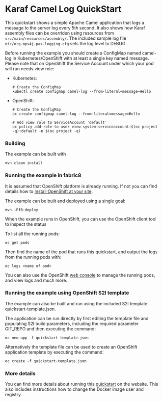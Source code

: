 # Karaf Camel Log QuickStart

This quickstart shows a simple Apache Camel application that logs a message to the server log every 5th second.
It also shows how Karaf assembly files can be overriden using resources from `src/main/resources/assembly/`. The included sample log file `etc/org.ops4j.pax.logging.cfg` sets the log level to DEBUG. 

Before running the example you should create a ConfigMap named camel-log in Kubernetes/OpenShift with at least a single key named message. Please note that on OpenShift the Service Account under which your pod will run needs view role: 

* Kubernetes:
    ```
    # Create the ConfigMap
    kubectl create configmap camel-log --from-literal=message=Hello
    ```

* OpenShift:
    ```
    # Create the ConfigMap
    oc create configmap camel-log --from-literal=message=Hello

    # Add view role to ServiceAccount 'default'
    oc policy add-role-to-user view system:serviceaccount:$(oc project -q):default -n $(oc project -q)
    ```

### Building

The example can be built with

    mvn clean install


### Running the example in fabric8

It is assumed that OpenShift platform is already running. If not you can find details how to [Install OpenShift at your site](https://docs.openshift.com/enterprise/3.1/install_config/install/index.html).

The example can be built and deployed using a single goal:

    mvn -Pf8-deploy

When the example runs in OpenShift, you can use the OpenShift client tool to inspect the status

To list all the running pods:

    oc get pods

Then find the name of the pod that runs this quickstart, and output the logs from the running pods with:

    oc logs <name of pod>

You can also use the OpenShift [web console](https://docs.openshift.com/enterprise/3.1/getting_started/developers/developers_console.html#tutorial-video) to manage the
running pods, and view logs and much more.


### Running the example using OpenShift S2I template

The example can also be built and run using the included S2I template quickstart-template.json.

The application can be run directly by first editing the template file and populating S2I build parameters, including the required parameter GIT_REPO and then executing the command:

    oc new-app -f quickstart-template.json

Alternatively the template file can be used to create an OpenShift application template by executing the command:

    oc create -f quickstart-template.json


### More details

You can find more details about running this [quickstart](http://fabric8.io/guide/quickstarts/running.html) on the website. This also includes instructions how to change the Docker image user and registry.

